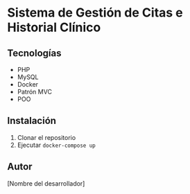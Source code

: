 # Sistema de Gestión de Citas e Historial Clínico

## Tecnologías
- PHP
- MySQL
- Docker
- Patrón MVC
- POO

## Instalación
1. Clonar el repositorio
2. Ejecutar `docker-compose up`

## Autor
[Nombre del desarrollador]
